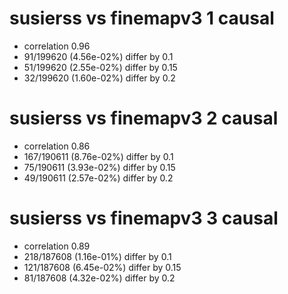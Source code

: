 # susierss vs finemapv3  1 causal

- correlation 0.96
- 91/199620 (4.56e-02%) differ by 0.1
- 51/199620 (2.55e-02%) differ by 0.15
- 32/199620 (1.60e-02%) differ by 0.2


# susierss vs finemapv3  2 causal

- correlation 0.86
- 167/190611 (8.76e-02%) differ by 0.1
- 75/190611 (3.93e-02%) differ by 0.15
- 49/190611 (2.57e-02%) differ by 0.2


# susierss vs finemapv3  3 causal

- correlation 0.89
- 218/187608 (1.16e-01%) differ by 0.1
- 121/187608 (6.45e-02%) differ by 0.15
- 81/187608 (4.32e-02%) differ by 0.2


